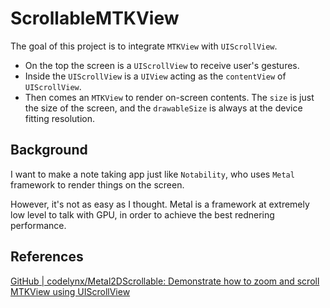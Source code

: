 # ScrollableMTKView

The goal of this project is to integrate `MTKView` with `UIScrollView`.

* On the top the screen is a `UIScrollView` to receive user's gestures.
* Inside the `UIScrollView` is a `UIView` acting as the `contentView` of `UIScrollView`.  
* Then comes an `MTKView` to render on-screen contents. The `size` is just the size of the screen, and the `drawableSize` is always at the device fitting resolution.

## Background

I want to make a note taking app just like `Notability`, who uses `Metal` framework to render things on the screen.

However, it's not as easy as I thought. Metal is a framework at extremely low level to talk with GPU, in order to achieve the best rednering performance.

## References

[GitHub | codelynx/Metal2DScrollable: Demonstrate how to zoom and scroll MTKView using UIScrollView](https://github.com/codelynx/Metal2DScrollable)
